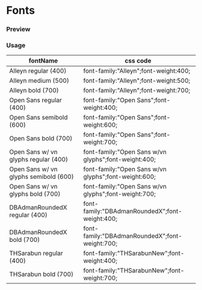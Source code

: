 # Fonts

### Preview
<!-- STORY -->
### Usage

| fontName |  css code |
|---------- | ------------ |
| Alleyn regular (400)  |     font-family:"Alleyn";font-weight:400;     |
| Alleyn medium (500)  |     font-family:"Alleyn";font-weight:500;     |
| Alleyn bold (700)  |     font-family:"Alleyn";font-weight:700;     |
| Open Sans regular (400)   |     font-family:"Open Sans";font-weight:400;     |
| Open Sans semibold (600)  |     font-family:"Open Sans";font-weight:600;     |
| Open Sans bold (700)  |     font-family:"Open Sans";font-weight:700;     |
| Open Sans w/ vn glyphs regular (400)  |     font-family:"Open Sans w/vn glyphs";font-weight:400;     |
| Open Sans w/ vn glyphs semibold (600)  |     font-family:"Open Sans w/vn glyphs";font-weight:600;     |
| Open Sans w/ vn glyphs bold (700)   |     font-family:"Open Sans w/vn glyphs";font-weight:700;     |
| DBAdmanRoundedX regular (400)    |     font-family:"DBAdmanRoundedX";font-weight:400;     |
| DBAdmanRoundedX bold (700)  |     font-family:"DBAdmanRoundedX";font-weight:700;     |
| THSarabun regular (400)   |     font-family:"THSarabunNew";font-weight:400;     |
| THSarabun bold (700)   |     font-family:"THSarabunNew";font-weight:700;     |

